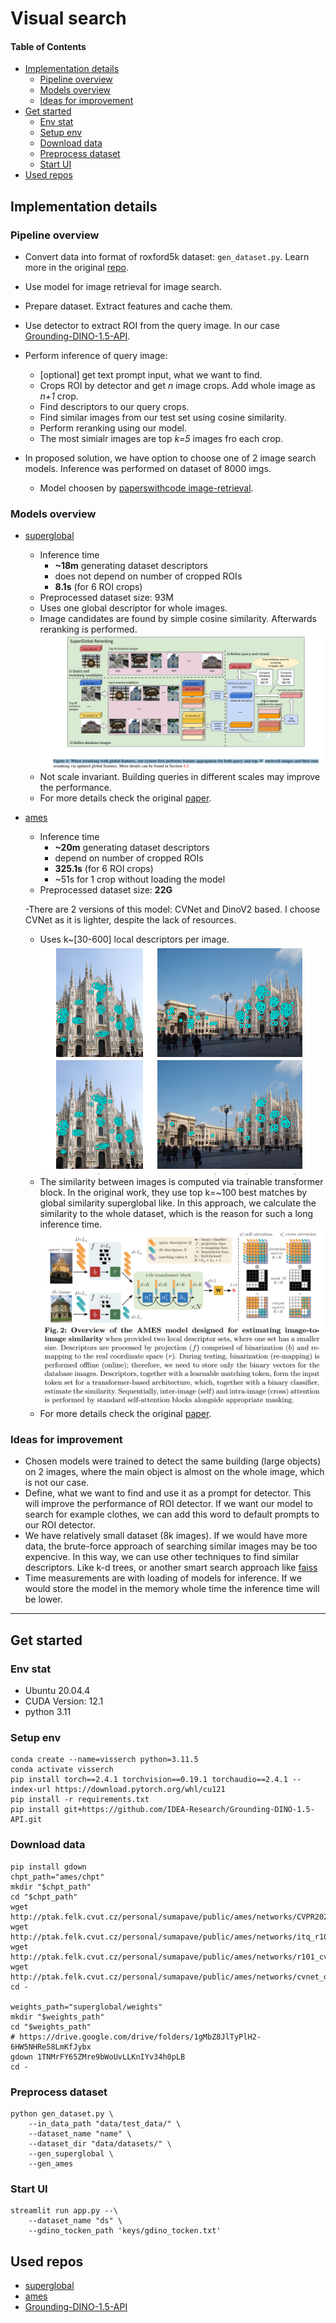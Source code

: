 # Visual search

#### Table of Contents

- [Implementation details](#Implementation-details) 
    - [Pipeline overview](#Pipeline-overview)
    - [Models overview](#Models-overview)
    - [Ideas for improvement](#Ideas-for-improvement)
- [Get started](#Get-started)
    - [Env stat](#Env-stat)
    - [Setup env](#Setup-env)
    - [Download data](#Download-data)
    - [Preprocess dataset](#Preprocess-dataset)
    - [Start UI](#Start-UI)
- [Used repos](#Used-repos)


<a name="Implementation-details"/>

## Implementation details

<a name="Pipeline-overview"/>

### Pipeline overview

- Convert data into format of roxford5k dataset: `gen_dataset.py`. Learn more in the original [repo](https://github.com/filipradenovic/revisitop).
- Use model for image retrieval for image search.
- Prepare dataset. Extract features and cache them.
- Use detector to extract ROI from the query image. In our case [Grounding-DINO-1.5-API](https://github.com/IDEA-Research/Grounding-DINO-1.5-API).
- Perform inference of query image:
    - [optional] get text prompt input, what we want to find.
    - Crops ROI by detector and get *n* image crops. Add whole image as *n+1* crop.
    - Find descriptors to our query crops.
    - Find similar images from our test set using cosine similarity.
    - Perform reranking using our model.
    - The most simialr images are top *k=5* images fro each crop.


- In proposed solution, we have option to choose one of 2 image search models. Inference was performed on dataset of 8000 imgs.
    - Model choosen by [paperswithcode image-retrieval](https://paperswithcode.com/task/image-retrieval).

<a name="Models-overview"/>

### Models overview

- [superglobal](https://github.com/shihaoshao-gh/superglobal)
    - Inference time
        - **~18m** generating dataset descriptors
        - does not depend on number of cropped ROIs
        - **8.1s** (for 6 ROI crops)
    - Preprocessed dataset size: 93M
    - Uses one global descriptor for whole images.
    - Image candidates are found by simple cosine similarity. Afterwards reranking is performed.
    ![superglobal_reranking](./imgs/superglobal_reranking.png)
    - Not scale invariant. Building queries in different scales may improve the performance.
    - For more details check the original [paper](https://arxiv.org/pdf/2308.06954).
    

- [ames](https://github.com/pavelsuma/ames)
    - Inference time
        - **~20m** generating dataset descriptors
        - depend on number of cropped ROIs
        - **325.1s** (for 6 ROI crops)
        - ~51s for 1 crop without loading the model
    - Preprocessed dataset size: **22G**

    -There are 2 versions of this model: CVNet and DinoV2 based. I choose CVNet as it is lighter, despite the lack of resources.
    - Uses k~[30-600] local descriptors per image. ![ames_local_features](./imgs/ames_local_features.png)
    - The similarity between images is computed via trainable transformer block. In the original work, they use top k=~100 best matches by global similarity superglobal like. In this approach, we calculate the similarity to the whole dataset, which is the reason for such a long inference time.
    ![ames_similarity](./imgs/ames_similarity.png)
    - For more details check the original [paper](https://arxiv.org/pdf/2408.03282v1).


<a name="Ideas-for-improvement"/>

### Ideas for improvement

- Chosen models were trained to detect the same building (large objects) on 2 images, where the main object is almost on the whole image, which is not our case.
- Define, what we want to find and use it as a prompt for detector. This will improve the performance of ROI detector. If we want our model to search for example clothes, we can add this word to default prompts to our ROI detector.
- We have relatively small dataset (8k images). If we would have more data, the brute-force approach of searching similar images may be too expencive. In this way, we can use other techniques to find similar descriptors. Like k-d trees, or another smart search approach like [faiss](https://github.com/facebookresearch/faiss)
- Time measurements are with loading of models for inference. If we would store the model in the memory whole time the inference time will be lower.

---

<a name="Get-started"/>

## Get started

<a name="Env-stat"/>

### Env stat
- Ubuntu 20.04.4
- CUDA Version: 12.1
- python 3.11

<a name="Setup-env"/>

### Setup env
```{bash}
conda create --name=visserch python=3.11.5
conda activate visserch
pip install torch==2.4.1 torchvision==0.19.1 torchaudio==2.4.1 --index-url https://download.pytorch.org/whl/cu121
pip install -r requirements.txt
pip install git+https://github.com/IDEA-Research/Grounding-DINO-1.5-API.git
```

<a name="Download-data"/>

### Download data

```{bash}
pip install gdown
chpt_path="ames/chpt"
mkdir "$chpt_path"
cd "$chpt_path"
wget http://ptak.felk.cvut.cz/personal/sumapave/public/ames/networks/CVPR2022_CVNet_R50.pyth
wget http://ptak.felk.cvut.cz/personal/sumapave/public/ames/networks/itq_r101_cvnet_D128.npz
wget http://ptak.felk.cvut.cz/personal/sumapave/public/ames/networks/r101_cvnet_ames.pt
wget http://ptak.felk.cvut.cz/personal/sumapave/public/ames/networks/cvnet_detector.pt
cd -

weights_path="superglobal/weights"
mkdir "$weights_path"
cd "$weights_path"
# https://drive.google.com/drive/folders/1gMbZ8JlTyPlH2-6HW5NHRe58LmKfJybx
gdown 1TNMrFY65ZMre9bWoUvLLKnIYv34h0pLB
cd -
```


<a name="Preprocess-dataset"/>

### Preprocess dataset
```{bash}
python gen_dataset.py \
    --in_data_path "data/test_data/" \
    --dataset_name "name" \
    --dataset_dir "data/datasets/" \
    --gen_superglobal \
    --gen_ames
```


<a name="Start-UI"/>

### Start UI
```{bash}
streamlit run app.py --\
    --dataset_name "ds" \
    --gdino_tocken_path 'keys/gdino_tocken.txt'
```


<a name="Used-repos"/>

## Used repos

- [superglobal](https://github.com/shihaoshao-gh/superglobal)
- [ames](https://github.com/pavelsuma/ames)
- [Grounding-DINO-1.5-API](https://github.com/IDEA-Research/Grounding-DINO-1.5-API)
